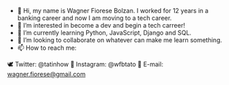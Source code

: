 - 👋 Hi, my name is Wagner Fiorese Bolzan. I worked for 12 years in a banking career and now I am moving to a tech career.
- 👀 I’m interested in become a dev and begin a tech carreer!
- 🌱 I’m currently learning Python, JavaScript, Django and SQL.
- 💞️ I’m looking to collaborate on whatever can make me learn something.
- 📫 How to reach me: 
  
 :dove: Twitter: @tatinhow 
 :camera_flash: Instagram: @wfbtato
 :e-mail: E-mail: wagner.fiorese@gmail.com

<!---
Tatinhow/Tatinhow is a ✨ special ✨ repository because its `README.md` (this file) appears on your GitHub profile.
You can click the Preview link to take a look at your changes.
--->
